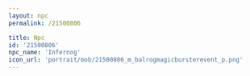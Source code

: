 ```yaml
---
layout: npc
permalink: /21500806

title: Npc
id: '21500806'
npc_name: 'Infernog'
icon_url: 'portrait/mob/21500806_m_balrogmagicbursterevent_p.png'
---
```

